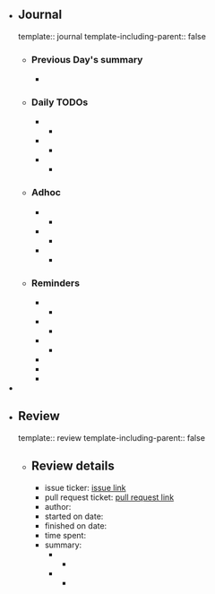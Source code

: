- ## Journal
  template:: journal
  template-including-parent:: false
	- ### Previous Day's summary
		-
	- ### Daily TODOs
		- -
		- -
		- -
	- ### Adhoc
		- -
		- -
		- -
	- ### Reminders
		- -
		- -
		- -
		-
		-
		-
-
- ## Review
  template:: review
  template-including-parent:: false
	- ## Review details
		- issue ticker: [issue link](link.to.the.issue.ticket)
		- pull request ticket: [pull request link](link.to.the.pull.request)
		- author:
		- started on date:
		- finished on date:
		- time spent:
		- summary:
			- -
			- -